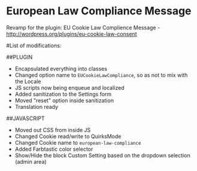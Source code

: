 European Law Compliance Message
===============================

Revamp for the plugin: EU Cookie Law Complience Message - http://wordpress.org/plugins/eu-cookie-law-consent

#List of modifications:

##PLUGIN
 - Encapsulated everything into classes
 - Changed option name to `EUCookieLawCompliance`, so as not to mix with the Locale
 - JS scripts now being enqueue and localized
 - Added sanitization to the Settings form
 - Moved "reset" option inside sanitization
 - Translation ready

##JAVASCRIPT
 - Moved out CSS from inside JS
 - Changed Cookie read/write to QuirksMode
 - Changed Cookie name to `european-law-compliance`
 - Added Farbtastic color selector
 - Show/Hide the block Custom Setting based on the dropdown selection (admin area)